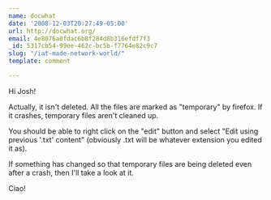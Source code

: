 ```yaml
---
name: docwhat
date: '2008-12-03T20:27:49-05:00'
url: http://docwhat.org/
email: 4e8076a0fdac6b8f284d8b316efdf7f3
_id: 5317cb54-99ee-462c-bc5b-f7764e82c9c7
slug: "/iat-made-network-world/"
template: comment

---
```


Hi Josh!

Actually, it isn't deleted.  All the files are marked as "temporary" by firefox.  If it crashes, temporary files aren't cleaned up.

You should be able to right click on the "edit" button and select "Edit using previous '.txt' content"  (obviously .txt will be whatever extension you edited it as).

If something has changed so that temporary files are being deleted even after a crash, then I'll take a look at it.

Ciao!
